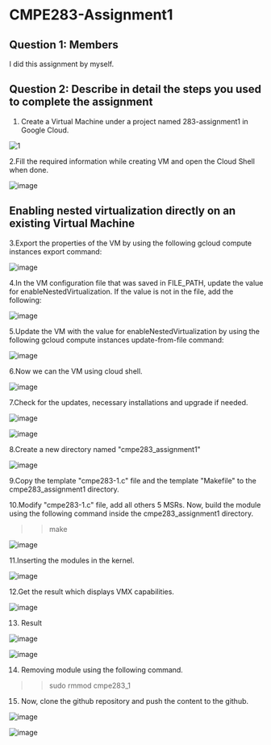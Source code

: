# CMPE283-Assignment1 

## Question 1: Members
I did this assignment by myself.

## Question 2: Describe in detail the steps you used to complete the assignment

1. Create a Virtual Machine under a project named 283-assignment1 in Google Cloud.

![1](https://user-images.githubusercontent.com/68690234/200460155-b1bb0199-c81e-4b44-8dff-2a66470036a6.png)

2.Fill the required information while creating VM and open the Cloud Shell when done.

![image](https://user-images.githubusercontent.com/68690234/200460914-593e2699-3cc8-4ac0-bd9d-916d790d4e76.png)

## Enabling nested virtualization directly on an existing Virtual Machine

3.Export the properties of the VM by using the following gcloud compute instances export command:

![image](https://user-images.githubusercontent.com/68690234/200461321-9a1b4af2-4700-4fff-a826-db0dce35870d.png)

4.In the VM configuration file that was saved in FILE_PATH, update the value for enableNestedVirtualization. If the value is not in the file, add the following:

![image](https://user-images.githubusercontent.com/68690234/200461795-23bc73a1-699f-4681-9598-853714b05ef5.png)

5.Update the VM with the value for enableNestedVirtualization by using the following gcloud compute instances update-from-file command:

![image](https://user-images.githubusercontent.com/68690234/200461875-8c18f6be-403b-44bb-ad15-7ce9b50be183.png)

6.Now we can the VM using cloud shell.

![image](https://user-images.githubusercontent.com/68690234/200464606-60634012-2f1a-45ea-aab0-c5c1b4389679.png)

7.Check for the updates, necessary installations and upgrade if needed.

![image](https://user-images.githubusercontent.com/68690234/200464960-7d6d0e75-e6bf-4769-8eab-c137702188bf.png)

![image](https://user-images.githubusercontent.com/68690234/200465040-6f17a032-89c5-4639-9bca-22ddfa017050.png)

8.Create a new directory named "cmpe283_assignment1"

![image](https://user-images.githubusercontent.com/68690234/200465482-cae72488-2088-4537-82c3-384b088a11a2.png)

9.Copy the template "cmpe283-1.c" file and the template "Makefile" to the cmpe283_assignment1 directory.

10.Modify "cmpe283-1.c" file, add all others 5 MSRs. Now, build the module using the following command inside the cmpe283_assignment1 directory.
>> make

![image](https://user-images.githubusercontent.com/68690234/200466048-1924bcd1-3c29-4a3b-8d7f-afc84477d578.png)

11.Inserting the modules in the kernel.

![image](https://user-images.githubusercontent.com/68690234/200466927-eb68b8d4-b2f7-48e9-b325-45e04ae9a7c6.png)

12.Get the result which displays VMX capabilities.

![image](https://user-images.githubusercontent.com/68690234/200467463-3d7cb27a-1081-4961-834d-8eeea2f66cf2.png)

13. Result

![image](https://user-images.githubusercontent.com/68690234/200467609-b651157c-0966-4651-8119-967eee5450c9.png)

![image](https://user-images.githubusercontent.com/68690234/200467707-ba38729a-e24c-4098-ae10-ae026eb31efc.png)

14. Removing module using the following command.
>>sudo rmmod cmpe283_1

15. Now, clone the github repository and push the content to the github.

![image](https://user-images.githubusercontent.com/68690234/200469088-47ed7482-e0dc-49ae-aa69-c70f3058235f.png)

![image](https://user-images.githubusercontent.com/68690234/200469211-85b34470-63b9-4fc3-8fb4-6f4404dce93c.png)





